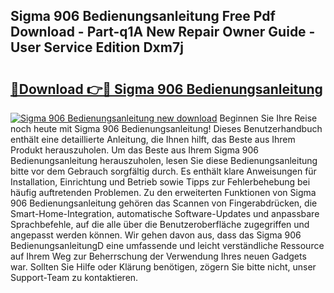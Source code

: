 ## Sigma 906 Bedienungsanleitung Free Pdf Download - Part-q1A New Repair Owner Guide - User Service Edition Dxm7j

# <h2><a href="http://df64ly.blite.top/?on=Sigma+906+Bedienungsanleitung">🔗Download 👉🔴 Sigma 906 Bedienungsanleitung</a></h2>

[![Sigma 906 Bedienungsanleitung new download](https://i.imgur.com/lujVjoI.png)](http://df64ly.blite.top/?on=Sigma+906+Bedienungsanleitung)
Beginnen Sie Ihre Reise noch heute mit Sigma 906 Bedienungsanleitung! Dieses Benutzerhandbuch enthält eine detaillierte Anleitung, die Ihnen hilft, das Beste aus Ihrem Produkt herauszuholen. Um das Beste aus Ihrem Sigma 906 Bedienungsanleitung herauszuholen, lesen Sie diese Bedienungsanleitung bitte vor dem Gebrauch sorgfältig durch. Es enthält klare Anweisungen für Installation, Einrichtung und Betrieb sowie Tipps zur Fehlerbehebung bei häufig auftretenden Problemen. Zu den erweiterten Funktionen von Sigma 906 Bedienungsanleitung gehören das Scannen von Fingerabdrücken, die Smart-Home-Integration, automatische Software-Updates und anpassbare Sprachbefehle, auf die alle über die Benutzeroberfläche zugegriffen und angepasst werden können. Wir gehen davon aus, dass das Sigma 906 BedienungsanleitungD eine umfassende und leicht verständliche Ressource auf Ihrem Weg zur Beherrschung der Verwendung Ihres neuen Gadgets war. Sollten Sie Hilfe oder Klärung benötigen, zögern Sie bitte nicht, unser Support-Team zu kontaktieren.
